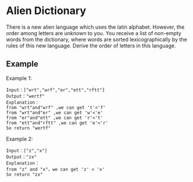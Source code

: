 # Alien Dictionary

There is a new alien language which uses the latin alphabet. 
However, the order among letters are unknown to you. 
You receive a list of non-empty words from the dictionary, 
where words are sorted lexicographically by the rules of this new language. 
Derive the order of letters in this language.

## Example

Example 1:

    Input：["wrt","wrf","er","ett","rftt"]
    Output："wertf"
    Explanation：
    from "wrt"and"wrf" ,we can get 't'<'f'
    from "wrt"and"er" ,we can get 'w'<'e'
    from "er"and"ett" ,we can get 'r'<'t'
    from "ett"and"rftt" ,we can get 'e'<'r'
    So return "wertf"

Example 2:

    Input：["z","x"]
    Output："zx"
    Explanation：
    from "z" and "x"，we can get 'z' < 'x'
    So return "zx"

